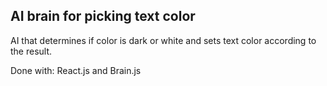 ## AI brain for picking text color

AI that determines if color is dark or white and sets text color according to the result. 

Done with: React.js and Brain.js
